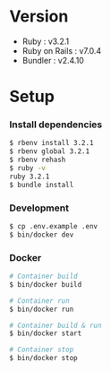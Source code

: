 # Version

- Ruby : v3.2.1
- Ruby on Rails : v7.0.4
- Bundler : v2.4.10

# Setup

### Install dependencies

```bash
$ rbenv install 3.2.1
$ rbenv global 3.2.1
$ rbenv rehash
$ ruby -v
ruby 3.2.1
$ bundle install
```

### Development

```bash
$ cp .env.example .env
$ bin/docker dev
```

### Docker

```bash
# Container build
$ bin/docker build

# Container run
$ bin/docker run

# Container build & run
$ bin/docker start

# Container stop
$ bin/docker stop
```
